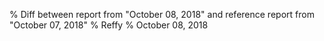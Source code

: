 % Diff between report from "October 08, 2018" and reference report from "October 07, 2018"
% Reffy
% October 08, 2018

